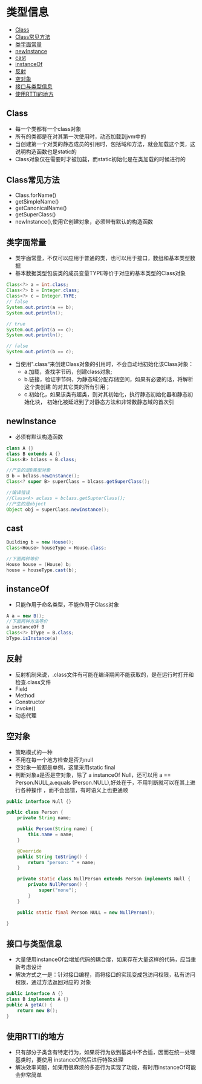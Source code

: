 # 类型信息

- [Class](#class)
- [Class常见方法](#class常见方法)
- [类字面常量](#类字面常量)
- [newInstance](#newinstance)
- [cast](#cast)
- [instanceOf](#instanceof)
- [反射](#反射)
- [空对象](#空对象)
- [接口与类型信息](#接口与类型信息)
- [使用RTTI的地方](#使用rtti的地方)


## Class

- 每一个类都有一个class对象
- 所有的类都是在对其第一次使用时，动态加载到jvm中的
- 当创建第一个对类的静态成员的引用时，包括域和方法，就会加载这个类，这说明构造函数也是static的
- Class对象仅在需要时才被加载，而static初始化是在类加载的时候进行的

## Class常见方法

- Class.forName()
- getSimpleName()
- getCanonicalName()
- getSuperClass()
- newInstance(),使用它创建对象，必须带有默认的构造函数

## 类字面常量

- 类字面常量，不仅可以应用于普通的类，也可以用于接口，数组和基本类型数据
- 基本数据类型包装类的成员变量TYPE等价于对应的基本类型的Class对象

```java
Class<?> a = int.class;
Class<?> b = Integer.class;
Class<?> c = Integer.TYPE;
// false
System.out.print(a == b);
System.out.println();

// true
System.out.print(a == c);
System.out.println();

// false
System.out.print(b == c);
```

- 当使用".class“来创建Class对象的引用时，不会自动地初始化该Class对象：
    - a.加载，查找字节码，创建class对象;
    - b.链接，验证字节码，为静态域分配存储空间，如果有必要的话，将解析这个类创建 的对其它类的所有引用；
    - c.初始化，如果该类有超类，则对其初始化，执行静态初始化器和静态初始化块，
  初始化被延迟到了对静态方法和非常数静态域的首次引

## newInstance

- 必须有默认构造函数

```java
class A {}
class B extends A {}
Class<B> bclass = B.class;

//产生的是B类型对象
B b = bclass.newInstance();
Class<? super B> superClass = blcass.getSuperClass();

//编译错误
//Class<A> aclass = bclass.getSupterClass();
//产生的是object
Object obj = superClass.newInstance();

```

## cast

```java
Building b = new House();
Class<House> houseType = House.class;

//下面两种等价
House house = (House) b;
house = houseType.cast(b);
```

## instanceOf

- 只能作用于命名类型，不能作用于Class对象

```java
A a = new B();
//下面两种方法等价
a instanceOf B
Class<?> bType = B.class;
bType.isInstance(a)
```

## 反射

- 反射机制来说，.class文件有可能在编译期间不能获取的，是在运行时打开和检查.class文件
- Field
- Method
- Constructor
- invoke()
- 动态代理


## 空对象

- 策略模式的一种
- 不用在每一个地方检查是否为null
- 空对象一般都是单例，这里采用static final
- 判断对象a是否是空对象，除了 a instanceOf Null，还可以用 a == Person.NULL,a.equals   (Person.NULL),好处在于，不用判断就可以在其上进行各种操作 ，而不会出错，有时语义上也更通顺

```java
public interface Null {}

public class Person {
    private String name;

    public Person(String name) {
        this.name = name;
    }

    @Override
    public String toString() {
        return "person: " + name;
    }

    private static class NullPerson extends Person implements Null {
        private NullPerson() {
            super("none");
        }
    }

    public static final Person NULL = new NullPerson();

}
```

## 接口与类型信息

- 大量使用instanceOf会增加代码的耦合度，如果存在大量这样的代码，应当重新考虑设计
- 解决方式之一是：针对接口编程，而将接口的实现变成包访问权限，私有访问权限，通过方法返回对应的  对象

```java
public interface A {}
class B implements A {}
public A getA() {
    return new B();
}
```

## 使用RTTI的地方

- 只有部分子类含有特定行为，如果将行为放到基类中不合适，因而在统一处理基类时，要使用 instanceOf然后进行特殊处理
- 解决效率问题，如果用很麻烦的多态行为实现了功能，有时用instanceOf可能会非常简单

